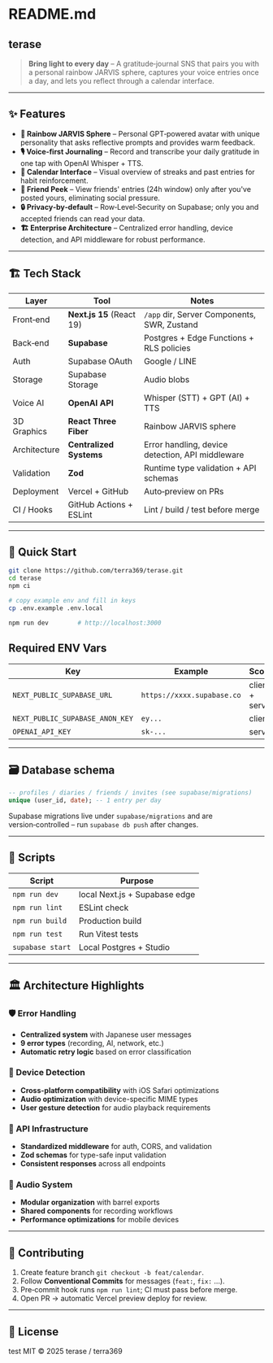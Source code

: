 # README.md

## terase

> **Bring light to every day** – A gratitude‑journal SNS that pairs you with a personal rainbow JARVIS sphere, captures your voice entries once a day, and lets you reflect through a calendar interface.

---

## ✨ Features

- **🌈 Rainbow JARVIS Sphere** – Personal GPT‑powered avatar with unique personality that asks reflective prompts and provides warm feedback.
- **🎙️ Voice‑first Journaling** – Record and transcribe your daily gratitude in one tap with OpenAI Whisper + TTS.
- **📅 Calendar Interface** – Visual overview of streaks and past entries for habit reinforcement.
- **👥 Friend Peek** – View friends' entries (24h window) only after you've posted yours, eliminating social pressure.
- **🔒 Privacy‑by‑default** – Row‑Level‑Security on Supabase; only you and accepted friends can read your data.
- **🏗️ Enterprise Architecture** – Centralized error handling, device detection, and API middleware for robust performance.

---

## 🏗 Tech Stack

| Layer | Tool | Notes |
|-------|------|-------|
| Front‑end | **Next.js 15** (React 19) | `/app` dir, Server Components, SWR, Zustand |
| Back‑end | **Supabase** | Postgres + Edge Functions + RLS policies |
| Auth | Supabase OAuth | Google / LINE |
| Storage | Supabase Storage | Audio blobs |
| Voice AI | **OpenAI API** | Whisper (STT) + GPT (AI) + TTS |
| 3D Graphics | **React Three Fiber** | Rainbow JARVIS sphere |
| Architecture | **Centralized Systems** | Error handling, device detection, API middleware |
| Validation | **Zod** | Runtime type validation + API schemas |
| Deployment | Vercel + GitHub | Auto‑preview on PRs |
| CI / Hooks | GitHub Actions + ESLint | Lint / build / test before merge |

---

## 🚀 Quick Start

```bash
git clone https://github.com/terra369/terase.git
cd terase
npm ci

# copy example env and fill in keys
cp .env.example .env.local

npm run dev        # http://localhost:3000

```

## Required ENV Vars

| Key | Example | Scope |
| --- | --- | --- |
| `NEXT_PUBLIC_SUPABASE_URL` | `https://xxxx.supabase.co` | client + server |
| `NEXT_PUBLIC_SUPABASE_ANON_KEY` | `ey...` | client |
| `OPENAI_API_KEY` | `sk-...` | server |

---

## 🗃 Database schema

```sql
-- profiles / diaries / friends / invites (see supabase/migrations)
unique (user_id, date); -- 1 entry per day

```

Supabase migrations live under `supabase/migrations` and are version‑controlled – run `supabase db push` after changes.

---

## 📜 Scripts

| Script | Purpose |
| --- | --- |
| `npm run dev` | local Next.js + Supabase edge |
| `npm run lint` | ESLint check |
| `npm run build` | Production build |
| `npm run test` | Run Vitest tests |
| `supabase start` | Local Postgres + Studio |

---

## 🏛️ Architecture Highlights

### 🛡️ Error Handling

- **Centralized system** with Japanese user messages
- **9 error types** (recording, AI, network, etc.)
- **Automatic retry logic** based on error classification

### 📱 Device Detection  

- **Cross-platform compatibility** with iOS Safari optimizations
- **Audio optimization** with device-specific MIME types
- **User gesture detection** for audio playback requirements

### 🔗 API Infrastructure

- **Standardized middleware** for auth, CORS, and validation
- **Zod schemas** for type-safe input validation
- **Consistent responses** across all endpoints

### 🎵 Audio System

- **Modular organization** with barrel exports
- **Shared components** for recording workflows
- **Performance optimizations** for mobile devices

---

## 🤝 Contributing

1. Create feature branch `git checkout -b feat/calendar`.
2. Follow **Conventional Commits** for messages (`feat:`, `fix:` …).
3. Pre‑commit hook runs `npm run lint`; CI must pass before merge.
4. Open PR → automatic Vercel preview deploy for review.

---

## 📄 License

test
MIT © 2025 terase / terra369

